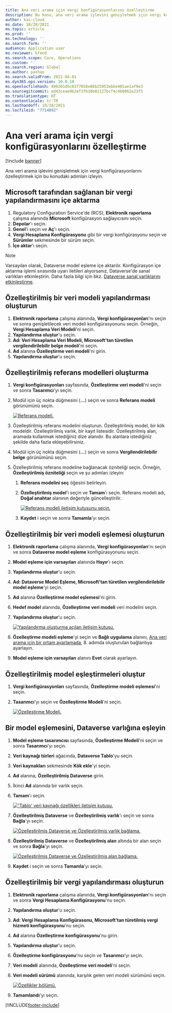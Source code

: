 ```yaml
---
title: Ana veri arama için vergi konfigürasyonlarını özelleştirme
description: Bu konu, ana veri arama işlevini genişletmek için vergi konfigürasyonlarının nasıl özelleştirileceğini açıklamaktadır.
author: kai-cloud
ms.date: 10/28/2021
ms.topic: article
ms.prod: ''
ms.technology: ''
ms.search.form: ''
audience: Application user
ms.reviewer: kfend
ms.search.scope: Core, Operations
ms.custom: ''
ms.search.region: Global
ms.author: pashao
ms.search.validFrom: 2021-04-01
ms.dyn365.ops.version: 10.0.18
ms.openlocfilehash: 498201d5c0377058e86b25953ebbe401ae1af9e3
ms.sourcegitcommit: ed43ceae9b2ef3f616b81127bcf4c4b0862e23f5
ms.translationtype: HT
ms.contentlocale: tr-TR
ms.lasthandoff: 10/28/2021
ms.locfileid: "7714892"
---
```

# <a name="customize-tax-configurations-for-master-data-lookup"></a>Ana veri arama için vergi konfigürasyonlarını özelleştirme

[!include [banner](../includes/banner.md)]

Ana veri arama işlevini genişletmek için vergi konfigürasyonlarını özelleştirmek için bu konudaki adımları izleyin.

## <a name="import-a-tax-configuration-provided-by-microsoft"></a>Microsoft tarafından sağlanan bir vergi yapılandırmasını içe aktarma

1. Regulatory Configuration Service'de (RCS), **Elektronik raporlama** çalışma alanında **Microsoft** konfigürasyon sağlayıcısını seçin.
2. **Depolar**'ı seçin.
3. **Genel**'i seçin ve **Aç**'ı seçin.
4. **Vergi Hesaplama Konfigürasyonu** gibi bir vergi konfigürasyonu seçin ve **Sürümler** sekmesinde bir sürüm seçin.
5. **İçe aktar**'ı seçin.

> [!NOTE]
> Varsayılan olarak, Dataverse model eşleme içe aktarılır. Konfigürasyon içe aktarma işlemi sırasında uyarı iletileri alıyorsanız, Dataverse'de sanal varlıkları etkinleştirin. Daha fazla bilgi için bkz. [Dataverse sanal varlıklarını etkinleştirme](../../fin-ops-core/dev-itpro/power-platform/enable-virtual-entities.md).

## <a name="create-a-customized-data-model-configuration"></a>Özelleştirilmiş bir veri modeli yapılandırması oluşturun

1. **Elektronik raporlama** çalışma alanında, **Vergi konfigürasyonları**'nı seçin ve sonra genişletilecek veri modeli konfigürasyonunu seçin. Örneğin, **Vergi Hesaplama Veri Modeli**'ni seçin.
2. **Yapılandırma oluştur**'u seçin.
3. **Ad: Veri Hesaplama Veri Modeli, Microsoft'tan türetilen vergilendirilebilir belge modeli**'ni seçin.
4. **Ad** alanına **Özelleştirme veri modeli**'ni girin.
5. **Yapılandırma oluştur**'u seçin.

## <a name="create-customized-reference-models"></a>Özelleştirilmiş referans modelleri oluşturma

1. **Vergi konfigürasyonları** sayfasında, **Özelleştirme veri modeli**'ni seçin ve sonra **Tasarımcı**'yı seçin.
2. Modül için üç nokta düğmesini (**...**) seçin ve sonra **Referans modeli** görünümünü seçin.

    [![Referans modeli.](./media/pic2.png)](./media/pic2.png)

3. Özelleştirilmiş referans modelini oluşturun. Özelleştirilmiş model, bir kök modeldir. Özelleştirilmiş varlık, bir kayıt listesidir. Özelleştirilmiş alan, aramada kullanmak istediğiniz dize alanıdır. Bu alanlara istediğiniz şekilde daha fazla ekleyebilirsiniz.
4. Modül için üç nokta düğmesini (**...**) seçin ve sonra **Vergilendirilebilir belge** görünümünü seçin.
5. Özelleştirilmiş referans modeline bağlanacak özniteliği seçin. Örneğin, **Özelleştirilmiş özniteliği** seçin ve şu adımları izleyin:

    1. **Referans modelini seç** öğesini belirleyin.
    2. **Özelleştirilmiş model**'i seçin ve **Tamam**'ı seçin. Referans modeli adı, **Doğal anahtar** alanının değeriyle güncelleştirilir.

        [![Referans modeli iletişim kutusunu seçin.](./media/pic5.png)](./media/pic5.png)

    3. **Kaydet** i seçin ve sonra **Tamamla**'yı seçin.

## <a name="create-a-customized-model-mapping-configuration"></a>Özelleştirilmiş bir veri modeli eşlemesi oluşturun

1. **Elektronik raporlama** çalışma alanında, **Vergi konfigürasyonları**'nı seçin ve sonra **Dataverse model eşleme** konfigürasyonunu seçin.
2. **Model eşleme için varsayılan** alanında **Hayır**'ı seçin.
3. **Yapılandırma oluştur**'u seçin.
4. **Ad: Dataverse Model Eşleme, Microsoft'tan türetilen vergilendirilebilir model eşleme**'yi seçin.
5. **Ad** alanına **Özelleştirme model eşlemesi**'ni girin.
6. **Hedef model** alanında, **Özelleştirme veri modeli** veri modelini seçin.
7. **Yapılandırma oluştur**'u seçin.

    [![Yapılandırma oluşturma açılan iletişim kutusu.](./media/pic6.png)](./media/pic6.png)

8. **Özelleştirme modeli eşleme**'yi seçin ve **Bağlı uygulama** alanını, [Ana veri arama için bir ortam ayarlamada](tax-service-set-up-environment-master-data-lookup.md), 8. adımda oluşturulan bağlantıya ayarlayın.
9. **Model eşleme için varsayılan** alanını **Evet** olarak ayarlayın.

## <a name="create-customized-model-mappings"></a>Özelleştirilmiş model eşleştirmeleri oluştur

1. **Vergi konfigürasyonları** sayfasında, **Özelleştirme modeli eşlemesi**'ni seçin.
2. **Tasarımcı**'yı seçin ve **Özelleştirme Modeli**'ni seçin.

    [![Özelleştirme Modeli.](./media/pic8.png)](./media/pic8.png)

## <a name="map-a-model-mapping-to-a-dataverse-entity"></a>Bir model eşlemesini, Dataverse varlığına eşleyin

1. **Model eşleme tasarımcısı** sayfasında, **Özelleştirme Modeli**'ni seçin ve sonra **Tasarımcı**'yı seçin.
2. **Veri kaynağı türleri** ağacında, **Dataverse Tablo**'yu seçin.
3. **Veri kaynakları** sekmesinde **Kök ekle**'yi seçin.
4. **Ad** alanına, **Özelleştirilmiş Dataverse** girin.
5. İkinci **Ad** alanında bir varlık seçin.
6. **Tamam**'ı seçin.

    [!['Tablo' veri kaynağı özellikleri iletişim kutusu.](./media/pic9.png)](./media/pic9.png)

7. **Özelleştirilmiş Dataverse** ve **Özelleştirilmiş varlık**'ı seçin ve sonra **Bağla**'yı seçin.

    [![Özelleştirilmiş Dataverse ve Özelleştirilmiş varlık bağlama.](./media/pic10.png)](./media/pic10.png)

8. **Özelleştirilmiş Dataverse** ve **Özelleştirilmiş alan** altında bir alan seçin ve sonra **Bağla**'yı seçin.

    [![Özelleştirilmiş Dataverse ve Özelleştirilmiş alan bağlama.](./media/pic11.png)](./media/pic11.png)

9. **Kaydet** i seçin ve sonra **Tamamla**'yı seçin.

## <a name="create-a-customized-tax-configuration"></a>Özelleştirilmiş bir vergi yapılandırması oluşturun

1. **Elektronik raporlama** çalışma alanında, **Vergi konfigürasyonları**'nı seçin ve sonra **Vergi Hesaplama Konfigürasyonu**'nu seçin.
2. **Yapılandırma oluştur**'u seçin.
3. **Ad: Vergi Hesaplama Konfigürasonu, Microsoft'tan türetilmiş vergi hizmeti konfigürasyonu**'nu seçin.
4. **Ad** alanına **Özelleştirme konfigürasyonu**'nu girin.
5. **Yapılandırma oluştur**'u seçin.
6. **Özelleştirme konfigürasyonu**'nu seçin ve **Tasarımcı**'yı seçin.
7. **Veri modeli** alanında, **Özelleştirme veri modeli**'ni seçin.
8. **Veri modeli sürümü** alanında, karşılık gelen veri modeli sürümünü seçin.

    [![Özellikler bölümü.](./media/pic13.png)](./media/pic13.png)

9. **Tamamlandı**'yı seçin.

[!INCLUDE[footer-include](../../includes/footer-banner.md)]
